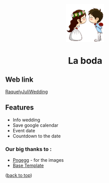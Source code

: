 <div id="top"></div>

<!-- *** July and Raquel wedding web ***  -->


<!-- PROJECT LOGO -->
<br />
<div align="center">
  <a href="">
    <img src="images/myImages/novios.png" alt="Logo" width="120" height="120">
  </a>

  <h1 align="center">La boda</h1>
</div>

## Web link
[RaquelyJuliWedding](https://bodajulioyraquel.github.io)

## Features
- Info wedding
- Save google calendar
- Event date
- Countdown to the date


### Our big thanks to :
- [Pngegg](https://www.pngegg.com) - for the images
- [Base Template](https://technext.github.io/wedding/)


<p align="left">(<a href="#top">back to top</a>)</p>
